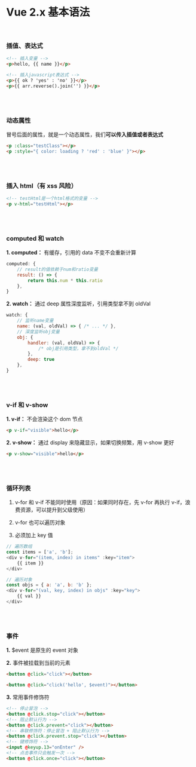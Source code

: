 # Vue 2.x 基本语法

</br>

### 插值、表达式

```html
<!-- 插入变量 -->
<p>hello, {{ name }}</p>

<!-- 插入javascript表达式 -->
<p>{{ ok ? 'yes' : 'no' }}</p>
<p>{{ arr.reverse().join('') }}</p>
```

</br>
</br>

### 动态属性

冒号后面的属性，就是一个动态属性，我们**可以传入插值或者表达式**

```html
<p :class="testClass"></p>
<p :style="{ color: loading ? 'red' : 'blue' }"></p>
```

</br>
</br>

### 插入 html（有 xss 风险）

```html
<!-- testHtml是一个html格式的变量 -->
<p v-html="testHtml"></p>
```

</br>
</br>

### computed 和 watch

**1. computed：** 有缓存，引用的 data 不变不会重新计算

```javascript
computed: {
    // result的值依赖于num和ratio变量
    result: () => {
        return this.num * this.ratio
    },
}
```

**2. watch：** 通过 deep 属性深度监听，引用类型拿不到 oldVal

```javascript
watch: {
    // 监听name变量
    name: (val, oldVal) => { /* ... */ },
    // 深度监听obj变量
    obj: {
        handler: (val, oldVal) => {
            /* obj是引用类型，拿不到oldVal */
        },
        deep: true
    },
}
```

</br>
</br>

### v-if 和 v-show

**1. v-if：** 不会渲染这个 dom 节点

```html
<p v-if="visible">hello</p>
```

**2. v-show：** 通过 display 来隐藏显示，如果切换频繁，用 v-show 更好

```html
<p v-show="visible">hello</p>
```

</br>
</br>

### 循环列表

1. v-for 和 v-if 不能同时使用（原因：如果同时存在，先 v-for 再执行 v-if，浪费资源，可以提升到父级使用）

2. v-for 也可以遍历对象

3. 必须加上 key 值

```javascript
// 遍历数组
const items = ['a', 'b'];
<div v-for="(item, index) in items" :key="item">
    {{ item }}
</div>

// 遍历对象
const objs = { a: 'a', b: 'b' };
<div v-for="(val, key, index) in objs" :key="key">
    {{ val }}
</div>
```

</br>
</br>

### 事件

**1.** $event 是原生的 event 对象

**2.** 事件被挂载到当前的元素

```html
<button @click="click"></button>

<button @click="click('hello', $event)"></button>
```

**3.** 常用事件修饰符

```html
<!-- 停止冒泡 -->
<button @click.stop="click"></button>
<!-- 阻止默认行为 -->
<button @click.prevent="click"></button>
<!-- 串联修饰符：停止冒泡 + 阻止默认行为 -->
<button @click.prevent.stop="click"></button>
<!-- 键修饰符 -->
<input @keyup.13="onEnter" />
<!-- 点击事件只会触发一次 -->
<button @click.once="click"></button>
```

</br>
</br>

